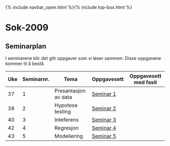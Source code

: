 {% include navbar_open.html %}{% include top-box.html %}
# Sok-2009 

## Seminarplan   

I seminarene blir det gitt oppgaver som vi løser sammen. Disse oppgavene kommer til å bestå 

|Uke | Seminarnr. | Tema                        |  Oppgavesett  | Oppgavesett med fasit |
|----|------------|-----------------------------|-------------------------|--------------------------|
| 37  | 1          | Presantasjon av data       | [Seminar 1](https://github.com/uit-sok-2009-h22/uit-sok-2009-h22.github.io/blob/main/filer/Seminar%201.qmd)                  ||
| 38  | 2          | Hypotese testing           | [Seminar 2](seminar02.md)                  ||
| 40  | 3          | Inteferens                 | [Seminar 3](seminar03.md)                  ||
| 42  | 4          | Regresjon                  | [Seminar 4](seminar04.md)                  ||
| 43  | 5          | Modellering                | [Seminar 5](seminar05.md)                  ||
